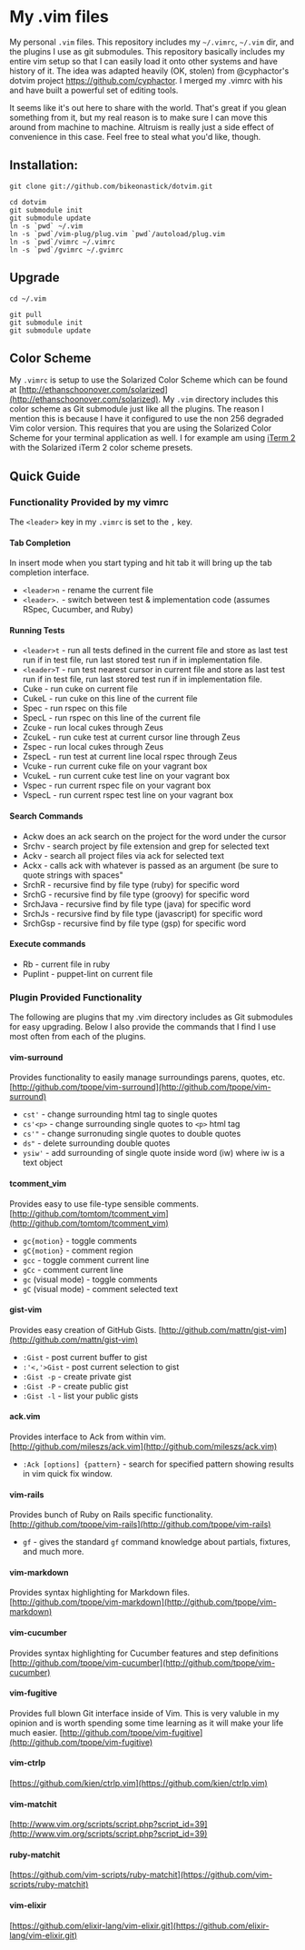 # My .vim files

My personal `.vim` files. This repository includes my `~/.vimrc`, `~/.vim`
dir, and the plugins I use as git submodules. This repository basically
includes my entire vim setup so that I can easily load it onto other systems
and have history of it. The idea was adapted heavily (OK, stolen) from @cyphactor's dotvim
project <https://github.com/cyphactor>. I merged my .vimrc with his and have
built a powerful set of editing tools. 

It seems like it's out here to share with the world. That's great if you glean
something from it, but my real reason is to make sure I can move this around
from machine to machine. Altruism is really just a side effect of convenience
in this case. Feel free to steal what you'd like, though.

## Installation:

    git clone git://github.com/bikeonastick/dotvim.git 

    cd dotvim
    git submodule init
    git submodule update
    ln -s `pwd` ~/.vim
    ln -s `pwd`/vim-plug/plug.vim `pwd`/autoload/plug.vim
    ln -s `pwd`/vimrc ~/.vimrc
    ln -s `pwd`/gvimrc ~/.gvimrc

## Upgrade

    cd ~/.vim

    git pull
    git submodule init
    git submodule update

## Color Scheme

My `.vimrc` is setup to use the Solarized Color Scheme which can be found at
[http://ethanschoonover.com/solarized](http://ethanschoonover.com/solarized).
My `.vim` directory includes this color scheme as Git submodule just like all
the plugins. The reason I mention this is because I have it configured to use
the non 256 degraded Vim color version. This requires that you are using the
Solarized Color Scheme for your terminal application as well. I for example am
using [iTerm 2](http://www.iterm2.com/) with the Solarized iTerm 2 color scheme
presets.

## Quick Guide

### Functionality Provided by my vimrc

The `<leader>` key in my `.vimrc` is set to the `,` key.

#### Tab Completion

In insert mode when you start typing and hit tab it will bring up the tab completion interface.

* `<leader>n` - rename the current file
* `<leader>.` - switch between test & implementation code (assumes RSpec, Cucumber, and Ruby)

#### Running Tests

* `<leader>t` - run all tests defined in the current file and store as last test run if in test file, run last stored test run if in implementation file.
* `<leader>T` - run test nearest cursor in current file and store as last test run if in test file, run last stored test run if in implementation file.
* Cuke - run cuke on current file
* CukeL - run cuke on this line of the current file
* Spec - run rspec on this file
* SpecL - run rspec on this line of the current file
* Zcuke - run local cukes through Zeus
* ZcukeL - run cuke test at current cursor line through Zeus
* Zspec - run local cukes through Zeus
* ZspecL - run test at current line local rspec through Zeus
* Vcuke - run current cuke file on your vagrant box
* VcukeL - run current cuke test line on your vagrant box
* Vspec - run current rspec file on your vagrant box
* VspecL - run current rspec test line on your vagrant box

#### Search Commands

* Ackw does an ack search on the project for the word under the cursor
* Srchv - search project by file extension and grep for selected text
* Ackv - search all project files via ack for selected text
* Ackx - calls ack with whatever is passed as an argument (be sure to quote strings with spaces"
* SrchR - recursive find by file type (ruby) for specific word
* SrchG - recursive find by file type (groovy) for specific word
* SrchJava - recursive find by file type (java) for specific word
* SrchJs - recursive find by file type (javascript) for specific word
* SrchGsp - recursive find by file type (gsp) for specific word

#### Execute commands

* Rb - current file in ruby
* Puplint - puppet-lint on current file

### Plugin Provided Functionality

The following are plugins that my .vim directory includes as Git submodules for
easy upgrading. Below I also provide the commands that I find I use most often
from each of the plugins.

#### vim-surround

Provides functionality to easily manage surroundings parens, quotes, etc.
[http://github.com/tpope/vim-surround](http://github.com/tpope/vim-surround)

* `cst'` - change surrounding html tag to single quotes 
* `cs'<p>` - change surrounding single quotes to `<p>` html tag
* `cs'"` - change surronuding single quotes to double quotes
* `ds"` - delete surrounding double quotes
* `ysiw'` - add surrounding of single quote inside word (iw) where iw is a text object

#### tcomment_vim

Provides easy to use file-type sensible comments.
[http://github.com/tomtom/tcomment_vim](http://github.com/tomtom/tcomment_vim)

* `gc{motion}` - toggle comments
* `gC{motion}` - comment region
* `gcc` - toggle comment current line
* `gCc` - comment current line
* `gc` (visual mode) - toggle comments
* `gC` (visual mode) - comment selected text

#### gist-vim

Provides easy creation of GitHub Gists.
[http://github.com/mattn/gist-vim](http://github.com/mattn/gist-vim)

* `:Gist` - post current buffer to gist
* `:'<,'>Gist` - post current selection to gist
* `:Gist -p` - create private gist
* `:Gist -P` - create public gist
* `:Gist -l` - list your public gists

#### ack.vim

Provides interface to Ack from within vim.
[http://github.com/mileszs/ack.vim](http://github.com/mileszs/ack.vim)

* `:Ack [options] {pattern}` - search for specified pattern showing results in vim quick fix window.

#### vim-rails

Provides bunch of Ruby on Rails specific functionality.
[http://github.com/tpope/vim-rails](http://github.com/tpope/vim-rails)

* `gf` - gives the standard `gf` command knowledge about partials, fixtures, and much more.

#### vim-markdown

Provides syntax highlighting for Markdown files.
[http://github.com/tpope/vim-markdown](http://github.com/tpope/vim-markdown)

#### vim-cucumber

Provides syntax highlighting for Cucumber features and step definitions
[http://github.com/tpope/vim-cucumber](http://github.com/tpope/vim-cucumber)

#### vim-fugitive

Provides full blown Git interface inside of Vim. This is very valuble in my
opinion and is worth spending some time learning as it will make your life much
easier.
[http://github.com/tpope/vim-fugitive](http://github.com/tpope/vim-fugitive)

#### vim-ctrlp

[https://github.com/kien/ctrlp.vim](https://github.com/kien/ctrlp.vim)

#### vim-matchit

[http://www.vim.org/scripts/script.php?script_id=39](http://www.vim.org/scripts/script.php?script_id=39)

#### ruby-matchit

[https://github.com/vim-scripts/ruby-matchit](https://github.com/vim-scripts/ruby-matchit)

#### vim-elixir

[https://github.com/elixir-lang/vim-elixir.git](https://github.com/elixir-lang/vim-elixir.git)
